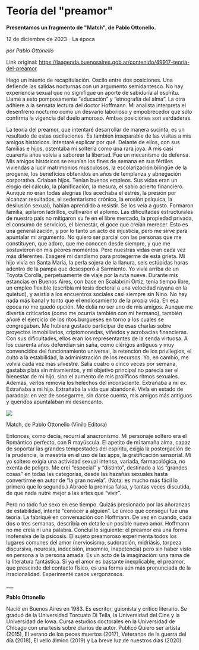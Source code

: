 # Teoría del "preamor"

**Presentamos un fragmento de "Match", de Pablo Ottonello.**

12 de diciembre de 2023 - La época

_por Pablo Ottonello_

Link original: https://laagenda.buenosaires.gob.ar/contenido/49917-teoria-del-preamor



Hago un intento de recapitulación. Oscilo entre dos posiciones. Una defiende las salidas nocturnas con un argumento semidantesco. No hay experiencia sexual que no signifique un aporte de sabiduría al espíritu. Llamé a esto pomposamente “educación” y “etnografía del alma”. La otra adhiere a la sensata lectura del doctor Hoffmann. Mi analista interpreta el desenfreno nocturno como un desvarío laborioso y empobrecedor que sólo confirma la vigencia del duelo amoroso. Ambas posiciones son verdaderas.




La teoría del preamor, que intentaré desarrollar de manera sucinta, es un resultado de estas oscilaciones. Es también inseparable de las visitas a mis amigos históricos. Intentaré explicar por qué. Delante de ellos, con sus familias e hijos, ostentaba mi soltería como una rara joya. A mis casi cuarenta años volvía a saborear la libertad. Fue un mecanismo de defensa. Mis amigos históricos se reunían los fines de semana en sus fértiles viviendas a lucir matrimonios musculosos, la escolarización bilingüe de la progenie, los beneficios obtenidos en años de templanza y abnegación corporativa. Criaban hijos. Tenían buenos empleos. Sus vidas eran un elogio del cálculo, la planificación, la mesura, el sabio acierto financiero. Aunque no eran todas alegrías (los acechaba el estrés, la presión por alcanzar resultados, el sedentarismo crónico, la erosión psíquica, la desilusión sexual), habían aprendido a resistir. Se los veía a gusto. Formaron familia, apilaron ladrillos, cultivaron el aplomo. Las dificultades estructurales de nuestro país no mitigaron su fe en el libre mercado, la propiedad privada, el consumo de servicios, el bienestar, el goce que creían merecer. Esto es una generalización, y por lo tanto un acto de injusticia, pero me sirve para apuntalar mi argumento. No quiero ser parcial con las personas que me constituyen, que adoro, que me conocen desde siempre, y que me sostuvieron en mis peores momentos. Pero nuestras vidas eran cada vez más diferentes. Exageré mi dandismo para protegerme de esta grieta. Mi hijo vivía en Santa María, la perla sojera de la llanura, seis estúpidas horas adentro de la pampa que desesperó a Sarmiento. Yo vivía arriba de un Toyota Corolla, perpetuamente de viaje por la ruta nueve. Durante mis estancias en Buenos Aires, con base en Scalabrini Ortiz, tenía tiempo libre, un empleo flexible (escribía mi tesis doctoral a una velocidad rayana en la quietud), y asistía a los encuentros sociales casi siempre sin Nino. No hay nada más banal y tonto que el endiosamiento de la propia vida. En esa época no me quedó opción. Me dolía no ser uno de mis amigos. Aunque me divertía criticarlos (como me ocurría también con mi hermano), también añoré el ejercicio de los ritos burgueses en torno a los cuales se congregaban. Me hubiera gustado participar de esas charlas sobre proyectos inmobiliarios, criptomonedas, viñedos y acrobacias financieras. Con sus dificultades, ellos eran los representantes de la senda virtuosa. A los cuarenta años defendían sin saña, como clérigos antiguos y muy convencidos del funcionamiento universal, la retención de los privilegios, el culto a la estabilidad, la administración de los recursos. Yo, en cambio, me volvía cada vez más silvestre. Salía cuatro o cinco veces por semana, gastaba plata sin miramientos, y mi objetivo principal no parecía ser el bienestar de mi hijo, sino el aumento de mis prolíficos ritmos sexuales. Además, verlos removía los helechos del inconsciente. Extrañaba a mi ex. Extrañaba a mi hijo. Extrañaba la vida que abandoné. Vivía en estado de paradoja: en vez de sosegarme, sin darse cuenta, mis amigos más antiguos y queridos apuntalaban mi desencanto.




![](https://cdn.feater.me/files/images/3207083/c24d52f4-a113-4f36-977a-642c3bd51fac.jpg)




Match, de Pablo Ottonello (Vinilo Editora)




Entonces, como decía, recurrí al anacronismo. Mi personaje soltero era el Romántico perfecto, con R mayúscula. El apetito de mi tamaña alma, capaz de soportar las grandes tempestades del espíritu, exigía la postergación de la prudencia, la maestría en el uso de las apps, la gratificación sensorial. Mi yo soltero exigía una actividad sexual intensa, variada, farmacológica, no exenta de peligro. Me creí “especial” y “distinto”, destinado a las “grandes cosas” en todas las categorías, desde las hazañas sexuales hasta convertirme en autor de “la gran novela”. (Nota: es mucho más fácil lo primero que lo segundo.) Abracé la premisa falsa, y tantas veces discutida, de que nada nutre mejor a las artes que “vivir”.




Pero no todo fue sexo en ese tiempo. Quizás presionado por las añoranzas de estabilidad, intenté “conocer a alguien”. Lo único que conseguí fue una teoría. La fabriqué en conversación con Hoffmann. De vez en cuando, cada dos o tres semanas, describía en detalle un posible nuevo amor. Hoffmann no me creía ni una palabra. Concluí lo siguiente: el preamor era una forma inofensiva de la psicosis. El sujeto preamoroso experimenta todos los lugares comunes del amor (nerviosismo, sudoración, midriásis, torpeza discursiva, neurosis, indecisión, insomnio, inapetencia) pero sin haber visto en persona a la persona amada. Es un acto de la imaginación: una rama de la literatura fantástica. Si ya el amor es bastante inexplicable, el preamor, que prescinde del contacto físico, es una forma aún más pronunciada de la irracionalidad. Experimenté casos vergonzosos.




\_\_\_




**Pablo Ottonello**




Nació en Buenos Aires en 1983. Es escritor, guionista y crítico literario. Se graduó de la Universidad Torcuato Di Tella, la Universidad del Cine y la Universidad de Iowa. Cursa estudios doctorales en la Universidad de Chicago con una tesis sobre diarios de autor. Publicó Quiero ser artista (2015), El verano de los peces muertos (2017), Veteranos de la guerra del día (2018), El vello álmico (2019) y La breve luz de nuestros días (2020).



